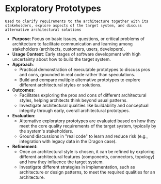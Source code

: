 # Exploratory Prototypes 
    Used to clarify requirements to the architecture together with its stakeholders, explore aspects of the target system, and discuss alternative architectural solutions

- **Purpose**: Focus on basic issues, questions, or critical problems of architecture to facilitate communication and learning among stakeholders (architects, customers, users, developers).
- **Usage Context**: Early stages of software development with high uncertainty about how to build the target system.
- **Approach**:
  - Practical demonstration of executable prototypes to discuss pros and cons, grounded in real code rather than speculations.
  - Build and compare multiple alternative prototypes to explore different architectural styles or solutions.
- **Outcomes**:
  - Facilitates exploring the pros and cons of different architectural styles, helping architects think beyond usual patterns.
  - Investigate architectural qualities like buildability and conceptual integrity through early, overall architectural prototypes.
- **Evaluation**:
  - Alternative exploratory prototypes are evaluated based on how they meet the core quality requirements of the target system, typically by the system's stakeholders.
  - Ground discussions in "real code" to learn and reduce risk (e.g., integration with legacy data in the Dragon case).
- **Refinement**:
  - Once an architectural style is chosen, it can be refined by exploring different architectural features (components, connectors, topology) and how they influence the target system.
  - Investigate different strategies in implementation, such as architecture or design patterns, to meet the required qualities for an architecture.
